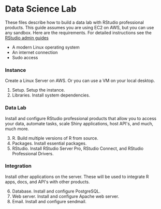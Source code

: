 # Data Science Lab

These files describe how to build a data lab with RStudio professional products. This guide assumes you are using EC2 on AWS, but you can use any sandbox. Here are the requirements. For detailed instructions see the [RStudio admin guides](http://docs.rstudio.com/)

* A modern Linux operating system
* An internet connection
* Sudo access

### Instance

Create a Linux Server on AWS. Or you can use a VM on your local desktop.

1. Setup. Setup the instance.
2. Libraries. Install system dependencies.

### Data Lab

Install and configure RStudio professional products that allow you to access your data, automate tasks, scale Shiny applications, host API's, and much, much more.

3. R. Build multiple versions of R from source.
4. Packages. Install essential packages.
5. RStudio. Install RStudio Server Pro, RStudio Connect, and RStudio Professional Drivers.

### Integration

Install other applications on the server. These will be used to integrate R apps, docs, and API's with other products.

6. Database. Install and configure PostgreSQL.
7. Web server. Install and configure Apache web server.
8. Email. Install and configure sendmail.
